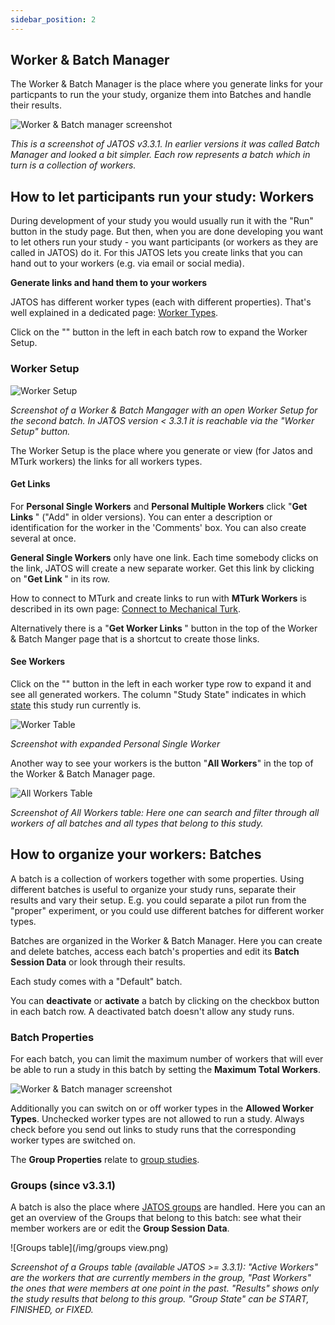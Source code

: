 ```yaml
---
sidebar_position: 2
---
```


## Worker & Batch Manager

The Worker & Batch Manager is the place where you generate links for your particpants to run the your study, organize them into Batches and handle their results.

![Worker & Batch manager screenshot](/img/worker_and_batch_manager1.png)

_This is a screenshot of JATOS v3.3.1. In earlier versions it was called Batch Manager and looked a bit simpler. Each row represents a batch which in turn is a collection of workers._

## How to let participants run your study: Workers

During development of your study you would usually run it with the "Run" button in the study page. But then, when you are done developing you want to let others run your study - you want participants (or workers as they are called in JATOS) do it. For this JATOS lets you create links that you can hand out to your workers (e.g. via email or social media).

**Generate links and hand them to your workers**

JATOS has different worker types (each with different properties). That's well explained in a dedicated page: [Worker Types](Worker-Types.html).

Click on the "<span class="glyphicon glyphicon-chevron-right"></span>" button in the left in each batch row to expand the Worker Setup.

### Worker Setup

![Worker Setup](/img/worker_and_batch_manager2.png)

_Screenshot of a Worker & Batch Mangager with an open Worker Setup for the second batch. In JATOS version < 3.3.1 it is reachable via the "Worker Setup" button._

The Worker Setup is the place where you generate or view (for Jatos and MTurk workers) the links for all workers types.

#### Get Links

For **Personal Single Workers** and **Personal Multiple Workers** click "**Get Links <span class="glyphicon glyphicon-link"></span>**" ("Add" in older versions). You can enter a description or identification for the worker in the 'Comments' box. You can also create several at once.

**General Single Workers** only have one link. Each time somebody clicks on the link, JATOS will create a new separate worker. Get this link by clicking on "**Get Link <span class="glyphicon glyphicon-link"></span>**" in its row.

How to connect to MTurk and create links to run with **MTurk Workers** is described in its own page: [Connect to Mechanical Turk](Connect-to-Mechanical-Turk.html).

Alternatively there is a "**Get Worker Links <span class="glyphicon glyphicon-link"></span>**" button in the top of the Worker & Batch Manger page that is a shortcut to create those links.

#### See Workers

Click on the "<span class="glyphicon glyphicon-chevron-right"></span>" button in the left in each worker type row to expand it and see all generated workers. The column "Study State" indicates in which [state](Manage-Results.html#state) this study run currently is.

![Worker Table](/img/worker_and_batch_manager4.png)

_Screenshot with expanded Personal Single Worker_

Another way to see your workers is the button "**All Workers**" in the top of the Worker & Batch Manager page.

![All Workers Table](/img/worker_and_batch_manager6.png)

_Screenshot of All Workers table: Here one can search and filter through all workers of all batches and all types that belong to this study._


## How to organize your workers: Batches

A batch is a collection of workers together with some properties. Using different batches is useful to organize your study runs, separate their results and vary their setup. E.g. you could separate a pilot run from the "proper" experiment, or you could use different batches for different worker types.

Batches are organized in the Worker & Batch Manager. Here you can create and delete batches, access each batch's properties and edit its **Batch Session Data** or look through their results.

Each study comes with a "Default" batch.

You can **deactivate** or **activate** a batch by clicking on the checkbox button in each batch row. A deactivated batch doesn't allow any study runs.

### Batch Properties

For each batch, you can limit the maximum number of workers that will ever be able to run a study in this batch by setting the **Maximum Total Workers**.

![Worker & Batch manager screenshot](/img/batch_properties.png)

Additionally you can switch on or off worker types in the **Allowed Worker Types**. Unchecked worker types are not allowed to run a study. Always check before you send out links to study runs that the corresponding worker types are switched on.

The **Group Properties** relate to [group studies](Write-Group-Studies-I-Setup.html#group-settings-in-each-batchs-properties).

### Groups (since v3.3.1)

A batch is also the place where [JATOS groups](Write-Group-Studies-I-Setup.html) are handled. Here you can an get an overview of the Groups that belong to this batch: see what their member workers are or edit the **Group Session Data**.

![Groups table](/img/groups view.png)

_Screenshot of a Groups table (available JATOS >= 3.3.1): "Active Workers" are the workers that are currently members in the group, "Past Workers" the ones that were members at one point in the past. "Results" shows only the study results that belong to this group. "Group State" can be START, FINISHED, or FIXED._
